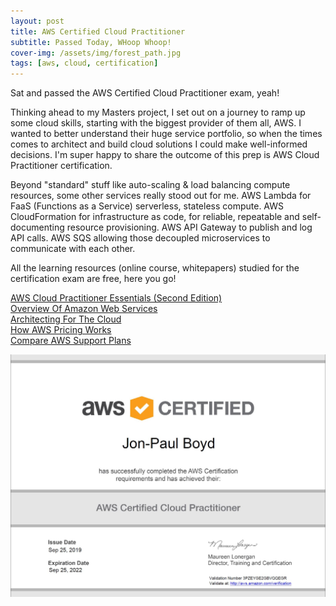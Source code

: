 ```yaml
---
layout: post
title: AWS Certified Cloud Practitioner
subtitle: Passed Today, WHoop Whoop!
cover-img: /assets/img/forest_path.jpg
tags: [aws, cloud, certification]
---
```


Sat and passed the AWS Certified Cloud Practitioner exam, yeah!

Thinking ahead to my Masters project, I set out on a journey to ramp up some cloud skills, starting with the biggest 
provider of them all, AWS.  I wanted to better understand their huge service portfolio, so when the times comes to architect 
and build cloud solutions I could make well-informed decisions. I'm super happy to share the outcome of this prep is AWS 
Cloud Practitioner certification.

Beyond "standard" stuff like auto-scaling & load balancing compute resources, some other services really stood out for me. 
AWS Lambda for FaaS (Functions as a Service) serverless, stateless compute. AWS CloudFormation for infrastructure as code, 
for reliable, repeatable and self-documenting resource provisioning. AWS API Gateway to publish and log API calls. AWS SQS 
allowing those decoupled microservices to communicate with each other.

All the learning resources (online course, whitepapers) studied for the certification exam are free, here you go!

[AWS Cloud Practitioner Essentials (Second Edition)][aws1]
<br>
[Overview Of Amazon Web Services][aws2]
<br>
[Architecting For The Cloud][aws3]
<br>
[How AWS Pricing Works][aws4]
<br>
[Compare AWS Support Plans][aws5]

[aws1]: https://www.aws.training/Details/Curriculum?id=27076
[aws2]: https://d0.awsstatic.com/whitepapers/aws-overview.pdf
[aws3]: https://d1.awsstatic.com/whitepapers/AWS_Cloud_Best_Practices.pdf
[aws4]: http://d1.awsstatic.com/whitepapers/aws_pricing_overview.pdf
[aws5]: https://aws.amazon.com/premiumsupport/plans/


![AWS Cloud Practitioner Certification](/assets/img/aws_cert.jpg)





